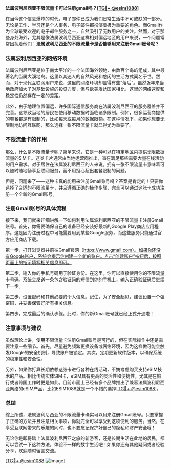 **法属波利尼西亚不限流量卡可以注册gmail吗？[[TG💪+ @esim1088](https://t.me/s/esim1088)]**

在当今这个信息爆炸的时代，电子邮件已成为我们日常生活中不可或缺的一部分。无论是工作、学习还是个人事务，电子邮件都扮演着极为重要的角色。而Gmail作为全球最受欢迎的电子邮件服务之一，自然吸引了无数用户的关注。然而，对于那些身处海外，尤其是像法属波利尼西亚这样相对偏远地区的用户来说，一个问题常常困扰着他们：**法属波利尼西亚的不限流量卡是否能够用来注册Gmail账号呢？**

### 法属波利尼西亚的网络环境

法属波利尼西亚是位于南太平洋的一个法国海外领地，由数百个岛屿组成，其中最著名的当属大溪地岛。这里以其迷人的自然风光和悠闲的生活方式闻名于世。然而，对于现代互联网用户来说，这里的网络环境却显得有些“落后”。虽然近年来当地政府加大了对基础设施的投资力度，但与欧美发达国家相比，这里的网络速度和稳定性仍然存在一定的差距。

此外，由于地理位置偏远，许多国际通信服务商在法属波利尼西亚的服务覆盖并不完善。这导致当地的居民在使用移动数据时面临诸多限制。例如，很多运营商提供的套餐都是有限制的，比如每天或每月的数据限额。在这种情况下，如果你想要无限制地访问互联网，那么选择一张不限流量卡就显得尤为重要了。

### 不限流量卡的作用

那么，什么是不限流量卡呢？简单来说，它是一种可以在特定地区内提供无限数据流量的SIM卡。这类卡片通常由当地运营商推出，旨在满足那些需要大量在线活动的用户需求。对于居住在法属波利尼西亚的人来说，拥有一张不限流量卡意味着可以随时随地畅享互联网服务，而不用担心超出套餐限制的问题。

但是，问题来了——这种卡真的能用来注册Gmail账号吗？答案是肯定的！只要你选择了合适的不限流量卡，并且遵循正确的操作步骤，完全可以通过这张卡成功注册一个全新的Gmail账号。

### 注册Gmail账号的具体流程

接下来，我们就来详细讲解一下如何利用法属波利尼西亚的不限流量卡注册Gmail账号。首先，你需要确保自己的设备已经安装好最新的Google Play商店应用程序。这是因为注册过程中可能需要用到某些Google服务，而这些服务只能通过官方应用商店下载。

第一步，打开浏览器并前往Gmail官网（https://www.gmail.com）。如果你还没有Google账户，系统会提示你创建一个新的账户。点击“创建账户”按钮后，按照页面上的指示填写相关信息即可。

第二步，输入你的手机号码用于验证身份。在这里，你可以直接使用你的不限流量卡号码。系统会发送一条包含验证码的短信到你的手机上，输入正确验证码后继续下一步。

第三步，设置密码和其他必要的个人信息。记住，为了安全起见，建议设置一个强密码，并妥善保管好所有相关信息。

第四步，完成最后的确认步骤。此时，你的新Gmail账号就已经正式开通啦！

### 注意事项与建议

虽然理论上讲，使用不限流量卡注册Gmail账号是可行的，但在实际操作中还是需要注意一些细节。首先，尽量避免频繁更换设备或网络环境，因为这样做可能会触发Google的安全机制，导致账户被锁定。其次，定期更新软件版本，以确保系统的稳定性和安全性。

另外，如果你打算长期依赖这张卡进行各种在线活动，不妨考虑购买支持eSIM技术的产品。相比传统实体SIM卡，eSIM具有更高的灵活性和便捷性，尤其是在旅行或者跨国工作时更是如此。目前市面上已经有多个品牌推出了兼容法属波利尼西亚网络的eSIM产品，比如ESIM1088就是一个不错的选择[[TG💪+ @esim1088](https://t.me/s/esim1088)]。

### 总结

综上所述，法属波利尼西亚的不限流量卡确实可以用来注册Gmail账号。只要掌握了正确的方法并且注意相关事项，你就完全可以享受到这项便利的服务。当然，在享受互联网带来的乐趣的同时，也不要忘记保护好自己的隐私和财产安全哦！

无论你是即将踏上法属波利尼西亚之旅的新游客，还是长期生活在此地的居民，都可以尝试一下这种方法，体验不一样的数字生活吧！如果你还有其他疑问或者经验分享，欢迎随时留言交流。

[[TG💪+ @esim1088](https://t.me/s/esim1088) ![Image](https://i.postimg.cc/4NQfJmqS/Snipaste-2025-05-13-00-14-12.png)]